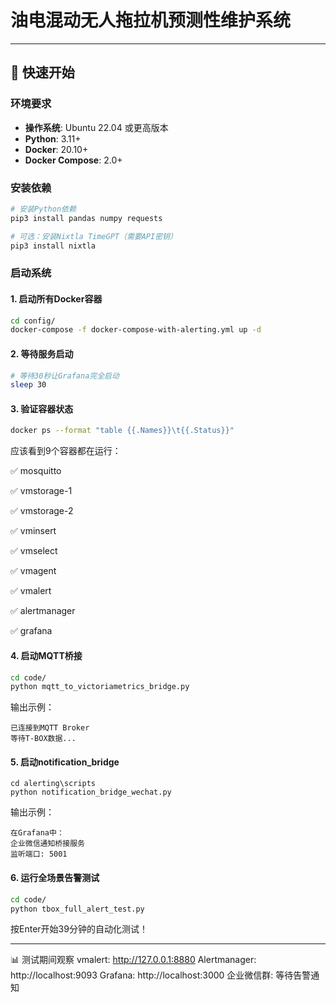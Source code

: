 # 油电混动无人拖拉机预测性维护系统

---

## 🚀 快速开始

### 环境要求

- **操作系统**: Ubuntu 22.04 或更高版本
- **Python**: 3.11+
- **Docker**: 20.10+
- **Docker Compose**: 2.0+

### 安装依赖

```bash
# 安装Python依赖
pip3 install pandas numpy requests

# 可选：安装Nixtla TimeGPT（需要API密钥）
pip3 install nixtla
```

### 启动系统

#### 1. 启动所有Docker容器

```bash
cd config/
docker-compose -f docker-compose-with-alerting.yml up -d
```

#### 2. 等待服务启动

```bash
# 等待30秒让Grafana完全启动
sleep 30
```

#### 3. 验证容器状态

```bash
docker ps --format "table {{.Names}}\t{{.Status}}"
```

应该看到9个容器都在运行：

✅ mosquitto

✅ vmstorage-1

✅ vmstorage-2

✅ vminsert

✅ vmselect

✅ vmagent

✅ vmalert

✅ alertmanager

✅ grafana


#### 4. 启动MQTT桥接

```bash
cd code/
python mqtt_to_victoriametrics_bridge.py
```

输出示例：
```
已连接到MQTT Broker
等待T-BOX数据...
```

#### 5. 启动notification_bridge

```
cd alerting\scripts
python notification_bridge_wechat.py

```

输出示例：
```
在Grafana中：
企业微信通知桥接服务
监听端口: 5001
```

#### 6. 运行全场景告警测试

```bash
cd code/
python tbox_full_alert_test.py
```

按Enter开始39分钟的自动化测试！

---

📊 测试期间观察
vmalert: http://127.0.0.1:8880
Alertmanager: http://localhost:9093
Grafana: http://localhost:3000
企业微信群: 等待告警通知
